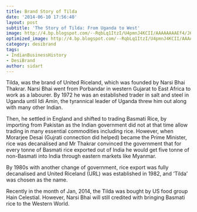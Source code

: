 ```yaml
---
title: Brand Story of Tilda
date: '2014-06-10 17:56:40'
layout: post
subtitle: 'The Story of Tilda: From Uganda to West'
image: http://4.bp.blogspot.com/--RqbLq1ItzI/U4pmnJ4KCII/AAAAAAAAEf4/J6Tha9ZM_As/s1600/Tilda-Pouches.jpg
optimized_image: http://4.bp.blogspot.com/--RqbLq1ItzI/U4pmnJ4KCII/AAAAAAAAEf4/J6Tha9ZM_As/s1600/Tilda-Pouches.jpg
category: desibrand
tags:
- IndianBusinessHistory
- DesiBrand
author: sidart
---
```


Tilda, was the brand of United Riceland, which was founded by Narsi Bhai Thakrar. Narsi Bhai went from Porbandar in western Gujarat to East Africa to work as a labourer. By 1972 he was an established trader in salt and steel in Uganda until Idi Amin, the tyrannical leader of Uganda threw him out along with many other Indian.

Then, he settled in England and shifted to trading Basmati Rice, by importing from Pakistan as the Indian government did not at that time allow trading in many essential commodities including rice. However, when Morarjee Desai (Gujrati connection did helped) became the Prime Minister, rice was decanalised and Mr Thakrar convinced the government that for every tonne of Basmati rice exported out of India he would get five tonne of non-Basmati into India through eastern markets like Myanmar.

By 1980s with another change of government, rice export was fully decanalised and United Riceland (URL) was established in 1982, and ‘Tilda’ was chosen as the name.

Recently in the month of Jan, 2014, the Tilda was bought by US food group Hain Celestial. However, Narsi Bhai will still credited with bringing Basmati rice to the Western World.

